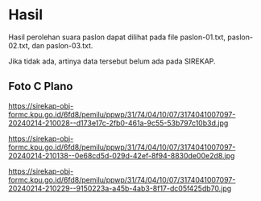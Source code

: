 # Hasil

Hasil perolehan suara paslon dapat dilihat pada file paslon-01.txt, paslon-02.txt, dan paslon-03.txt.

Jika tidak ada, artinya data tersebut belum ada pada SIREKAP.

## Foto C Plano

https://sirekap-obj-formc.kpu.go.id/6fd8/pemilu/ppwp/31/74/04/10/07/3174041007097-20240214-210028--d173e17c-2fb0-461a-9c55-53b797c10b3d.jpg

https://sirekap-obj-formc.kpu.go.id/6fd8/pemilu/ppwp/31/74/04/10/07/3174041007097-20240214-210138--0e68cd5d-029d-42ef-8f94-8830de00e2d8.jpg

https://sirekap-obj-formc.kpu.go.id/6fd8/pemilu/ppwp/31/74/04/10/07/3174041007097-20240214-210229--9150223a-a45b-4ab3-8f17-dc05f425db70.jpg
